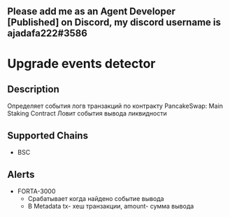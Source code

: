 ## Please add me as an Agent Developer [Published] on Discord, my discord username is ajadafa222#3586

# Upgrade events detector

## Description
Определяет события логв транзакций по контракту PancakeSwap: Main Staking Contract
Ловит события вывода ликвидности 
## Supported Chains

- BSC

## Alerts


- FORTA-3000
  - Срабатывает когда найдено событие вывода 
  - В Metadata tx- хеш транзакции, amount- сумма вывода

